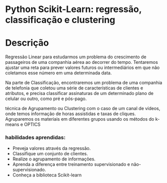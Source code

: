 # Python Scikit-Learn: regressão, classificação e clustering

# Descrição

 Regressão Linear para estudarmos um problema do crescimento de passageiros de uma companhia aérea ao decorrer do tempo. Tentaremos ajustar uma reta para prever valores futuros ou intermediários em que não coletamos esse número em uma determinada data.

 Na parte de Classificação, encontraremos um problema de uma companhia de telefonia que coletou uma série de características de clientes e atributos, e precisa classificar assinaturas de um determinado plano de celular ou outro, como pré e pós-pago.

 técnica de Agrupamento ou Clustering com o caso de um canal de vídeos, onde temos informação de horas assistidas e taxas de cliques. Agruparemos os materiais em diferentes grupos usando os métodos do k-means e OPTICS

### habilidades aprendidas:

* Preveja valores através da regressão.
* Classifique um conjunto de clientes.
* Realize o agrupamento de informações.
* Aprenda a diferença entre treinamento supervisionado e não-supervisionado.
* Conheça a biblioteca Scikit-learn





